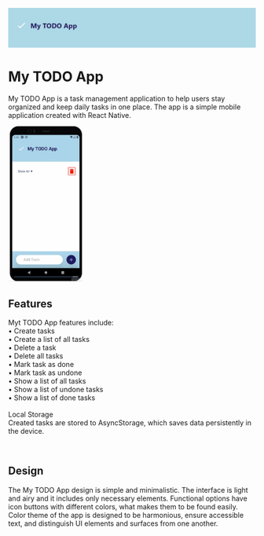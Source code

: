 ![My TODO App banner](media/app-image.PNG)

# My TODO App

My TODO App is a task management application to help users stay organized and keep daily tasks in one place. The app is a simple mobile application created with React Native.



<img src="media/app-video.gif" width="30%"/>



## Features
Myt TODO App features include:<br> 
• Create tasks<br>
• Create a list of all tasks<br>
• Delete a task<br>
• Delete all tasks<br>
• Mark task as done<br>
• Mark task as undone<br>
• Show a list of all tasks<br>
• Show a list of undone tasks<br>
• Show a list of done tasks<br>
<br>
Local Storage<br>
Created tasks are stored to AsyncStorage, which saves data 
persistently in the device.<br>

<br>

## Design
The My TODO App design is simple and minimalistic. The interface is light and airy and it includes only necessary elements. Functional options have icon buttons with different colors, what makes them to be found easily. Color theme of the app is designed to be harmonious, ensure accessible text, and distinguish UI elements and 
surfaces from one another.
